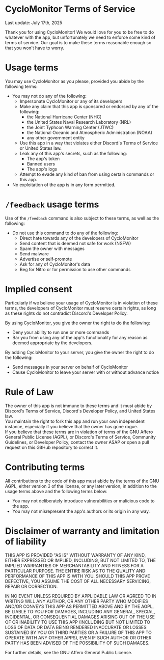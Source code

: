 # CycloMonitor Terms of Service
Last update: July 17th, 2025

Thank you for using CycloMonitor! We would love for you to be free to do whatever with the app, but unfortunately we need to enforce some kind of terms of service. Our goal is to make these terms reasonable enough so that you won't have to worry.

# Usage terms
You may use CycloMonitor as you please, provided you abide by the following terms:
- You may not do any of the following:
  - Impersonate CycloMonitor or any of its developers
  - Make any claim that this app is sponsored or endorsed by any of the following:
    - the National Hurricane Center (NHC)
    - the United States Naval Research Laboratory (NRL)
    - the Joint Typhoon Warning Center (JTWC)
    - the National Oceanic and Atmospheric Administration (NOAA)
    - any other government entity
  - Use this app in a way that violates either Discord's Terms of Service or United States law.  
  - Leak any of this app's secrets, such as the following:
    - The app's token
    - Banned users
    - The app's logs
  - Attempt to evade any kind of ban from using certain commands or this app.
- No exploitation of the app is in any form permitted.

# `/feedback` usage terms
Use of the `/feedback` command is also subject to these terms, as well as the following:
- Do not use this command to do any of the following:
  - Direct hate towards any of the developers of CycloMonitor
  - Send content that is deemed not safe for work (NSFW)
  - Spam the owner with messages
  - Send malware
  - Advertise or self-promote
  - Ask for any of CycloMonitor's data
  - Beg for Nitro or for permission to use other commands

# Implied consent
Particularly if we believe your usage of CycloMonitor is in violation of these terms, the developers of CycloMonitor must reserve certain rights, as long as these rights do not contradict Discord's Developer Policy.

By using CycloMonitor, you give the owner the right to do the following:
- Deny your ability to run one or more commands
- Bar you from using any of the app's functionality for any reason as deemed appropriate by the developers.

By adding CycloMonitor to your server, you give the owner the right to do the following:
- Send messages in your server on behalf of CycloMonitor
- Cause CycloMonitor to leave your server with or without advance notice

# Rule of Law
The owner of this app is not immune to these terms and it must abide by Discord's Terms of Service, Discord's Developer Policy, and United States law.  
You maintain the right to fork this app and run your own independent instance, especially if you believe that the owner has gone rogue.  
If you believe that these terms are in violation of terms of the GNU Affero General Public License (AGPL), or Discord's Terms of Service, Community Guidelines, or Developer Policy, contact the owner ASAP or open a pull request on this GitHub repository to correct it.

# Contributing terms
All contributions to the code of this app must abide by the terms of the GNU AGPL, either version 3 of the license, or any later version, in addition to the usage terms above and the following terms below:
- You may not deliberately introduce vulnerabilities or malicious code to the app.  
- You may not misrepresent the app's authors or its origin in any way.

# Disclaimer of warranty and limitation of liability
THIS APP IS PROVIDED "AS IS" WITHOUT WARRANTY OF ANY KIND, EITHER EXPRESSED OR IMPLIED, INCLUDING, BUT NOT LIMITED TO, THE IMPLIED WARRANTIES OF MERCHANTABILITY AND FITNESS FOR A PARTICULAR PURPOSE. THE ENTIRE RISK AS TO THE QUALITY AND PERFORMANCE OF THIS APP IS WITH YOU. SHOULD THIS APP PROVE DEFECTIVE, YOU ASSUME THE COST OF ALL NECESSARY SERVICING, REPAIR OR CORRECTION.

IN NO EVENT UNLESS REQUIRED BY APPLICABLE LAW OR AGREED TO IN WRITING WILL ANY AUTHOR, OR ANY OTHER PARTY WHO MODIFIES AND/OR CONVEYS THIS APP AS PERMITTED ABOVE AND BY THE AGPL, BE LIABLE TO YOU FOR DAMAGES, INCLUDING ANY GENERAL, SPECIAL, INCIDENTAL, OR CONSEQUENTIAL DAMAGES ARISING OUT OF THE USE OF OR INABILITY TO USE THIS APP (INCLUDING BUT NOT LIMITED TO LOSS OF DATA OR DATA BEING RENDERED INACCURATE OR LOSSES SUSTAINED BY YOU OR THIRD PARTIES OR A FAILURE OF THIS APP TO OPERATE WITH ANY OTHER APPS), EVEN IF SUCH AUTHOR OR OTHER PARTY HAS BEEN ADVISED OF THE POSSIBILITY OF SUCH DAMAGES.

For further details, see the GNU Affero General Public License.
